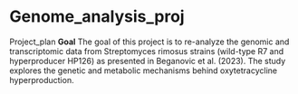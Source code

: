 # Genome_analysis_proj
Project_plan 
**Goal**
The goal of this project is to re-analyze the genomic and transcriptomic data from Streptomyces rimosus strains (wild-type R7 and hyperproducer HP126) as presented in Beganovic et al. (2023). The study explores the genetic and metabolic mechanisms behind oxytetracycline hyperproduction.




